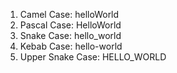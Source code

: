1. Camel Case: helloWorld
2. Pascal Case: HelloWorld
3. Snake Case: hello_world
4. Kebab Case: hello-world
5. Upper Snake Case: HELLO_WORLD
